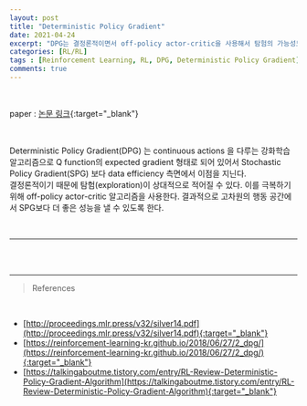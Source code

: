 ```yaml
---
layout: post
title: "Deterministic Policy Gradient"
date: 2021-04-24
excerpt: "DPG는 결정론적이면서 off-policy actor-critic을 사용해서 탐험의 가능성도 열어놓았다."
categories: [RL/RL]
tags : [Reinforcement Learning, RL, DPG, Deterministic Policy Gradient]
comments: true
---
```


<br>

paper : [논문 링크](http://proceedings.mlr.press/v32/silver14.pdf){:target="_blank"}

<br>

Deterministic Policy Gradient(DPG) 는 continuous actions 을 다루는 강화학습 알고리즘으로 Q function의 expected gradient 형태로 되어 있어서 Stochastic Policy Gradient(SPG) 보다 data efficiency 측면에서 이점을 지닌다.  
결정론적이기 때문에 탐험(exploration)이 상대적으로 적어질 수 있다. 이를 극복하기 위해 off-policy actor-critic 알고리즘을 사용한다. 결과적으로 고차원의 행동 공간에서 SPG보다 더 좋은 성능을 낼 수 있도록 한다.

<br>

---

<br>





<br>

---

> <subtitle> References </subtitle>

<br>

* [http://proceedings.mlr.press/v32/silver14.pdf](http://proceedings.mlr.press/v32/silver14.pdf){:target="_blank"}
* [https://reinforcement-learning-kr.github.io/2018/06/27/2_dpg/](https://reinforcement-learning-kr.github.io/2018/06/27/2_dpg/){:target="_blank"}
* [https://talkingaboutme.tistory.com/entry/RL-Review-Deterministic-Policy-Gradient-Algorithm](https://talkingaboutme.tistory.com/entry/RL-Review-Deterministic-Policy-Gradient-Algorithm){:target="_blank"}
